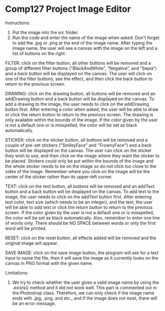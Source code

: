 Comp127 Project Image Editor
======

Instructions:
1. Put the image into the src folder.
2. Run the code and enter the name of the image when asked. Don't forget to add the .jpg or .png at the end of the image name.
After typing the image name, the user will see a canvas with the image on the left and a list of buttons on the right.

FILTER: click on the filter button, all other buttons will be removed and a group of different filter buttons (“BlackAndWhite”, “Negative”, and “Sepia”) and a back button will be displayed on the canvas. The user will click on one of the filter buttons, see the effect, and then click the back button to return to the previous screen.

DRAWING: click on the drawing button, all buttons will be removed and an addDrawing button and a back button will be displayed on the canvas. To add a drawing to the image, the user needs to click on the addDrawing button first. After entering a color when asked, the user will be able to draw or click the return button to return to the previous screen. The drawing is only available within the bounds of the image. If the color given by the user is not a default one or is misspelled, the color will be set as black automatically.

STICKER: click on the sticker button, all buttons will be removed and a couple of pre-set stickers ("SmileyFace" and "FrownyFace") and a back button will be displayed on the canvas. The user can click on the sticker they wish to use, and then click on the image where they want the sticker to be placed. Stickers could only be put within the bounds of the image and the whole sticker needs to be on the image so do not click too close to the sides of the image. Remember where you click on the image will be the center of the sticker rather than its upper-left corner.

TEXT: click on the text button, all buttons will be removed and an addText button and a back button will be displayed on the canvas. To add text to the image, the user needs to click on the addText button first. After entering text color, text size (which needs to be an integer), and the text, the user will be able to add text or click the return button to return to the previous screen. If the color given by the user is not a default one or is misspelled, the color will be set as black automatically. Also, remember to enter one line of words only. There should be NO SPACE between words or only the first word will be printed.

RESET: click on the reset button, all effects added will be removed and the original image will appear.

SAVE IMAGE: click on the save image button, the program will ask for a text input to name the file, then it will save the image as it currently looks on the canvas in PNG format with the given name.

Limitations:
1. We try to check whether the user gives a valid image name by using the .exists() method and it did not work well. This part is commented out in the Photoshop class. Therefore, we can only check if the image name ends with .jpg, .png, and etc., and if the image does not exist, there will be an error message.
